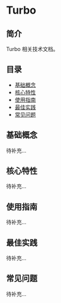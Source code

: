 # Turbo

## 简介

Turbo 相关技术文档。

## 目录

- [基础概念](#基础概念)
- [核心特性](#核心特性)
- [使用指南](#使用指南)
- [最佳实践](#最佳实践)
- [常见问题](#常见问题)

## 基础概念

待补充...

## 核心特性

待补充...

## 使用指南

待补充...

## 最佳实践

待补充...

## 常见问题

待补充...
